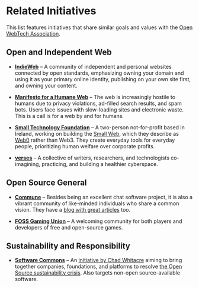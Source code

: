 # Related Initiatives

This list features initiatives that share similar goals and values with the [Open WebTech Association](https://owta.dev).

## Open and Independent Web

- **[IndieWeb](https://indieweb.org)** – A community of independent and personal websites connected by open standards, emphasizing owning your domain and using it as your primary online identity, publishing on your own site first, and owning your content.

- **[Manifesto for a Humane Web](https://humanewebmanifesto.com)** – The web is increasingly hostile to humans due to privacy violations, ad-filled search results, and spam bots. Users face issues with slow-loading sites and electronic waste. This is a call is for a web by and for humans.

- **[Small Technology Foundation](https://small-tech.org)** – A two-person not-for-profit based in Ireland, working on building the [Small Web](https://ar.al/2020/08/07/what-is-the-small-web/), which they describe as [Web0](https://web0.small-web.org) rather than Web3. They create everyday tools for everyday people, prioritizing human welfare over corporate profits.

- **[verses](https://verses.xyz)** – A collective of writers, researchers, and technologists co-imagining, practicing, and building a healthier cyberspace.

## Open Source General

- **[Commune](https://github.com/commune-os)** – Besides being an excellent chat software project, it is also a vibrant community of like-minded individuals who share a common vision. They have a [blog with great articles](https://blog.commune.sh) too.

- **[FOSS Gaming Union](https://fgu.iceflame.org)** – A welcoming community for both players and developers of free and open-source games.

## Sustainability and Responsibility

- **[Software Commons](https://softwarecommons.com)** – An [initiative by Chad Whitacre](https://openpath.chadwhitacre.com/2024/a-vision-for-software-commons/) aiming to bring together companies, foundations, and platforms to resolve [the Open Source sustainability crisis](https://openpath.chadwhitacre.com/2024/the-open-source-sustainability-crisis/). Also targets non-open source-available software.
